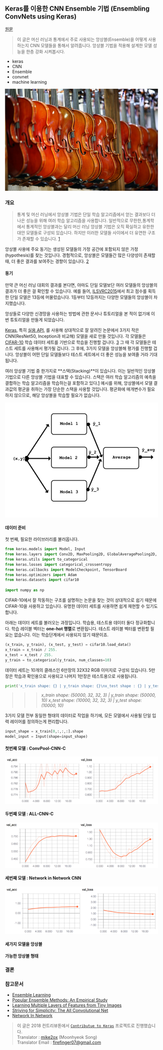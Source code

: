 ## Keras를 이용한 CNN Ensemble 기법 (Ensembling ConvNets using Keras)
[원문](https://towardsdatascience.com/ensembling-convnets-using-keras-237d429157eb)
> 이 글은 머신 러닝과 통계에서 주로 사용되는 앙상블(Ensemble)을 어떻게 사용하는지 CNN 모델들을 통해서 알려줍니다. 앙상블 기법을 적용해 설계한 모델 성능을 한층 강화 시켜봅시다.

* keras
* CNN
* Ensemble
* convnet
* machine learning


![intro img](https://raw.githubusercontent.com/KerasKorea/KEKOxTutorial/master/media/16_1.jpeg)

### 개요
> 통계 및 머신 러닝에서 앙상블 기법은 단일 학습 알고리즘에서 얻는 결과보다 더 나은 성능을 위해 여러 학습 알고리즘을 사용합니다. 일반적으로 무한한,통계학에서 통계적인 앙상블과는 달리 머신 러닝 앙상블 기법은 오직 확실하고 유한한 대안 모델들로 구성되 있습니다. 하지만 이러한 모델들 사이에서 더 유연한 구조가 존재할 수 있습니다. [1](https://en.wikipedia.org/wiki/Ensemble_learning)

앙상블 사용에 주요 동기는 생성된 모델들의 가정 공간에 포함되지 않은 가정(hypothesis)를 찾는 것입니다. 경험적으로, 앙상블은 모델들간 많은 다양성이 존재할 때, 더 좋은 결과를 보여주는 경향이 있습니다. [2](http://jair.org/papers/paper614.html)

#### 동기
만약 큰 머신 러닝 대회의 결과를 본다면, 아마도 단일 모델보단 여러 모델들의 앙상블의 결과가 더 좋은 걸 확인할 수 있습니다. 예를 들어, [ILSVRC2015](http://www.image-net.org/challenges/LSVRC/2015/results)에서 최고 점수를 획득한 단일 모델은 13등에 머물렀습니다. 1등부터 12등까지는 다양한 모델들의 앙상블이 차지했습니다.

앙상들로 다양한 신경망을 사용하는 방법에 관한 문서나 튜토리얼을 본 적이 없기에 이번 튜토리얼을 만들게 되었습니다.

[Keras](https://keras.io/), 특히 [실용 API](https://keras.io/models/model/), 를 사용해 상대적으로 잘 알려진 논문에서 3가지 작은 CNN(ResNet50, Inception과 비교해) 모델을 새로 만들 것입니다. 각 모델들은 [CIFAR-10](https://www.cs.toronto.edu/~kriz/cifar.html) 학습 데이터 세트를 기반으로 학습을 진행할 겁니다. [3](https://www.cs.toronto.edu/~kriz/learning-features-2009-TR.pdf) 그 때 각 모델들은 테스트 세트를 사용해서 평가될 겁니다. 그 후에, 3가지 모델을 앙상블해 평가를 진행할 겁니다. 앙상블이 어떤 단일 모델들보다 테스트 세트에서 더 좋은 성능을 보여줄 거라 기대됩니다.

여러 앙상블 기법 중 한가지로 **스택(Stacking)**이 있습니다. 이는 일반적인 앙상블 기법으로 다른 앙상블 기법을 대표할 수 있습니다. 스택은 여러 학습 알고리즘의 예측을 결합하는 학습 알고리즘을 학습하는걸 포함하고 있다.[1](https://en.wikipedia.org/wiki/Ensemble_learning#Stacking) 예시를 위해, 앙상블에서 모델 결과값의 평균을 취하는 가장 단순한 스택을 사용할 것입니다. 평균화에 매개변수가 필요하지 않으므로, 해당 앙상블을 학습할 필요가 없습니다.

![This post’s ensemble in a nutshell](https://raw.githubusercontent.com/KerasKorea/KEKOxTutorial/master/media/16_2.png)


#### 데이터 준비
첫 번째, 필요한 라이브러리를 불러옵니다.

```python
from keras.models import Model, Input
from keras.layers import Conv2D, MaxPooling2D, GlobalAveragePooling2D, Activation, Average, Dropout
from keras.utils import to_categorical
from keras.losses import categorical_crossentropy
from keras.callbacks import ModelCheckpoint, TensorBoard
from keras.optimizers import Adam
from keras.datasets import cifar10

import numpy as np
```

CIFAR-10에서 잘 작동하는 구조를 설명하는 논문을 찾는 것이 상대적으로 쉽기 때문에 CIFAR-10을 사용하고 있습니다. 유명한 데이터 세트를 사용하면 쉽게 재현할 수 있기도 합니다.

아래는 데이터 세트를 불러오는 과정입니다. 학습용, 테스트용 데이터 둘다 정규화합니다. 학습 레이블 벡터는 **one-hot 행렬**로 변환됩니다. 테스트 레이블 벡터를 변환할 필요는 없습니다. 이는 학습단계에서 사용되지 않기 때문이죠.

```python
(x_train, y_train), (x_test, y_test) = cifar10.load_data()
x_train = x_train / 255.
x_test = x_test / 255.
y_train = to_categorical(y_train, num_classes=10)
```

데이터 세트는 10개의 클래스인 6만장의 32X32 RGB 이미지로 구성되 있습니다. 5만장은 학습과 확인용으로 사용되고 나머지 1만장은 테스트용으로 사용됩니다.

```python
print('x_train shape: {} | y_train shape: {}\nx_test shape : {} | y_test shape : {}'.format(x_train.shape, y_train.shape,                                                                                      x_test.shape, y_test.shape))
```

>>> *x_train shape: (50000, 32, 32, 3) | y_train shape: (50000, 10)*
>>> *x_test shape: (10000, 32, 32, 3) | y_test shape: (10000, 10)*

3가지 모델 전부 동일한 형태의 데이터로 작업을 하기에, 모든 모델에서 사용될 단일 입력 레이어를 정의하는게 편리합니다.

```python
input_shape = x_train[0,:,:,:].shape
model_input = Input(shape=input_shape)
```

#### 첫번째 모델 : ConvPool-CNN-C

![ConvPool-CNN-C validation accuracy and loss](https://raw.githubusercontent.com/KerasKorea/KEKOxTutorial/master/media/16_3.png)

#### 두번째 모델 : ALL-CNN-C

![ALL-CNN-C validation accuracy and loss](https://raw.githubusercontent.com/KerasKorea/KEKOxTutorial/master/media/16_4.png)

#### 세번째 모델 : Network in Network CNN

![NIN-CNN validation accuracy and loss](https://raw.githubusercontent.com/KerasKorea/KEKOxTutorial/master/media/16_5.png)

#### 세가지 모델을 앙상블

#### 가능한 앙상블 형태

### 결론


### 참고문서
* [Ensemble Learning](https://en.wikipedia.org/wiki/Ensemble_learning)
* [Popular Ensemble Methods: An Empirical Study](http://jair.org/papers/paper614.html)
* [Learning Multiple Layers of Features from Tiny Images](https://www.cs.toronto.edu/~kriz/learning-features-2009-TR.pdf)
* [Striving for Simplicity: The All Convolutional Net](https://arxiv.org/abs/1412.6806v3)
* [Network In Network](https://arxiv.org/abs/1312.4400v3)


> 이 글은 2018 컨트리뷰톤에서 [`Contributue to Keras`](https://github.com/KerasKorea/KEKOxTutorial) 프로젝트로 진행했습니다.  
> Translator : [mike2ox](https://github.com/mike2ox) (Moonhyeok Song)  
> Translator Email : <firefinger07@gmail.com>
